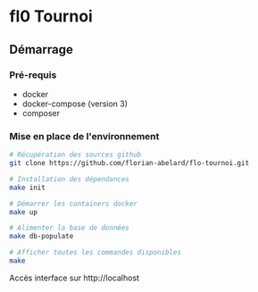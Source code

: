 # fl0 Tournoi

## Démarrage

### Pré-requis

* docker
* docker-compose (version 3)
* composer

### Mise en place de l'environnement

```bash
# Récupération des sources github
git clone https://github.com/florian-abelard/flo-tournoi.git

# Installation des dépendances
make init

# Démarrer les containers docker
make up

# Alimenter la base de données
make db-populate

# Afficher toutes les commandes disponibles
make
```

Accès interface sur http://localhost
